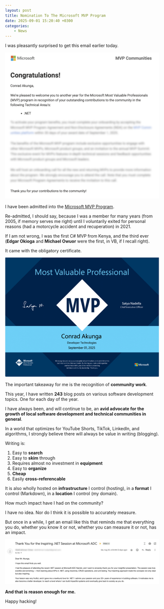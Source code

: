 ```yaml
---
layout: post
title: Nomination To The Microsoft MVP Program
date: 2025-09-01 15:20:40 +0300
categories:
    - News
---
```


I was pleasantly surprised to get this email earlier today.

![MVPEmail](../images/2025/09/MVPEmail.png)

I have been admitted into the [Microsoft MVP Program](https://mvp.microsoft.com/).

Re-admitted, I should say, because I was a member for many years (from 2005, if memory serves me right) until I voluntarily exited for personal reasons (had a motorcycle accident and recuperation)  in 2021.

If I am not wrong, I was the first C# MVP from Kenya, and the third ever (**Edgar Okioga** and **Michael Owuor** were the first, in VB, if I recall right).

It came with the obligatory certificate.

![MVPCertificate](../images/2025/09/MVPCertificate.png)

The important takeaway for me is the recognition of **community work**. 

This year, I have written **243** blog posts on various software development topics. One for each day of the year.

I have always been, and will continue to be, an **avid advocate for the growth of local software development and technical communities in general**.

In a world that optimizes for YouTube Shorts, TikTok, LinkedIn, and algorithms, I strongly believe there will always be value in writing (blogging).

Writing is:

1. Easy to **search**
2. Easy to **skim** through
3. Requires almost no investment in **equipment**
4. Easy to **organize**
5. **Cheap**
6. Easily **cross-referencable**

It is also wholly hosted on **infrastructure** I control (hosting), in a **format** I control (Markdown), in a **location** I control (my domain).

How much impact have I had on the community?

I have no idea. Nor do I think it is possible to accurately measure.

But once in a while, I get an email like this that reminds me that everything you do, whether you know it or not, whether you can measure it or not, has an impact.

![Thanks](../images/2025/09/Thanks.png)

**And that is reason enough for me.**

Happy hacking!
